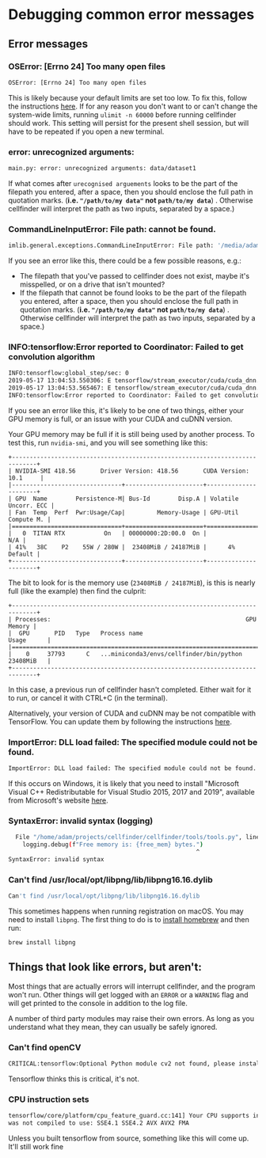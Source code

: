 # Debugging common error messages

## Error messages
### OSError: [Errno 24] Too many open files

```bash
OSError: [Errno 24] Too many open files
```

This is likely because your default limits are set too low. To fix this, follow the instructions 
[here](https://easyengine.io/tutorials/linux/increase-open-files-limit/). If for any reason you don't want to or 
can't change the system-wide limits, running `ulimit -n 60000` before running cellfinder should work. This setting 
will persist for the present shell session, but will have to be repeated if you open a new terminal.

### error: unrecognized arguments:

```bash
main.py: error: unrecognized arguments: data/dataset1
```

If what comes after `urecognised arguements` looks to be the part of the filepath you entered, after a space, 
then you should enclose the full path in quotation marks. (**i.e. `"/path/to/my data"` not `path/to/my data`**) . 
Otherwise cellfinder will interpret the path as two inputs, separated by a space.\)

### CommandLineInputError: File path: cannot be found.

```bash
imlib.general.exceptions.CommandLineInputError: File path: '/media/adam/Storage/cellfinder.md/data/dataset1' cannot be found.
```

If you see an error like this, there could be a few possible reasons, e.g.:

* The filepath that you've passed to cellfinder does not exist, maybe it's misspelled, or on a drive that isn't mounted?
* If the filepath that cannot be found looks to be the part of the filepath you entered, after a space, then you 
should enclose the full path in quotation marks. (**i.e. `"/path/to/my data"` not `path/to/my data`**) . Otherwise 
cellfinder will interpret the path as two inputs, separated by a space.)

### INFO:tensorflow:Error reported to Coordinator: Failed to get convolution algorithm

```bash
INFO:tensorflow:global_step/sec: 0
2019-05-17 13:04:53.550306: E tensorflow/stream_executor/cuda/cuda_dnn.cc:334] Could not create cudnn handle: CUDNN_STATUS_INTERNAL_ERROR
2019-05-17 13:04:53.565467: E tensorflow/stream_executor/cuda/cuda_dnn.cc:334] Could not create cudnn handle: CUDNN_STATUS_INTERNAL_ERROR
INFO:tensorflow:Error reported to Coordinator: Failed to get convolution algorithm. This is probably because cuDNN failed to initialize, so try looking to see if a warning log message was printed above.
```

If you see an error like this, it's likely to be one of two things, either your GPU memory is full, or an issue with 
your CUDA and cuDNN version.

Your GPU memory may be full if it is still being used by another process. To test this, run `nvidia-smi`, and you will 
see something like this:

```text
+-----------------------------------------------------------------------------+
| NVIDIA-SMI 418.56       Driver Version: 418.56       CUDA Version: 10.1     |
|-------------------------------+----------------------+----------------------+
| GPU  Name        Persistence-M| Bus-Id        Disp.A | Volatile Uncorr. ECC |
| Fan  Temp  Perf  Pwr:Usage/Cap|         Memory-Usage | GPU-Util  Compute M. |
|===============================+======================+======================|
|   0  TITAN RTX           On   | 00000000:2D:00.0  On |                  N/A |
| 41%   38C    P2    55W / 280W |  23408MiB / 24187MiB |      4%      Default |
+-------------------------------+----------------------+----------------------+
```

The bit to look for is the memory use (`23408MiB / 24187MiB`), is this is nearly full (like the example) then 
find the culprit:

```text
+-----------------------------------------------------------------------------+
| Processes:                                                       GPU Memory |
|  GPU       PID   Type   Process name                             Usage      |
|=============================================================================|
|    0     37793      C   ...miniconda3/envs/cellfinder/bin/python 23408MiB   |
+-----------------------------------------------------------------------------+
```

In this case, a previous run of cellfinder hasn't completed. Either wait for it to run, or cancel it with CTRL+C 
(in the terminal).

Alternatively, your version of CUDA and cuDNN may be not compatible with TensorFlow. You can update them by 
following the instructions [here](/documentation/general/gpu).

### ImportError: DLL load failed: The specified module could not be found.

```bash
ImportError: DLL load failed: The specified module could not be found.
```

If this occurs on Windows, it is likely that you need to install "Microsoft Visual C++ Redistributable for Visual 
Studio 2015, 2017 and 2019", available from Microsoft's website 
[here](https://support.microsoft.com/en-gb/help/2977003/the-latest-supported-visual-c-downloads).

### SyntaxError: invalid syntax \(logging\)

```bash
  File "/home/adam/projects/cellfinder/cellfinder/tools/tools.py", line 444
    logging.debug(f"Free memory is: {free_mem} bytes.")
                                                     ^
SyntaxError: invalid syntax
```

### Can't find /usr/local/opt/libpng/lib/libpng16.16.dylib

```bash
Can't find /usr/local/opt/libpng/lib/libpng16.16.dylib
```

This sometimes happens when running registration on macOS. You may need to install `libpng`. The first thing to 
do is to [install homebrew](https://brew.sh/) and then run:

```bash
brew install libpng
```

## Things that look like errors, but aren't:

Most things that are actually errors will interrupt cellfinder, and the program won't run. Other things will get 
logged with an `ERROR` or a `WARNING` flag and will get printed to the console in addition to the log file.

A number of third party modules may raise their own errors. As long as you understand what they mean, they can 
usually be safely ignored.

### Can't find openCV

```bash
CRITICAL:tensorflow:Optional Python module cv2 not found, please install cv2 and retry if the application fails.
```

Tensorflow thinks this is critical, it's not.

### CPU instruction sets

```bash
tensorflow/core/platform/cpu_feature_guard.cc:141] Your CPU supports instructions that this TensorFlow binary 
was not compiled to use: SSE4.1 SSE4.2 AVX AVX2 FMA
```

Unless you built tensorflow from source, something like this will come up. It'll still work fine

